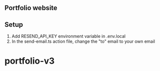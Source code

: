## Portfolio website

## Setup

1. Add RESEND_API_KEY environment variable in .env.local
2. In the send-email.ts action file, change the "to" email to your own email
# portfolio-v3
